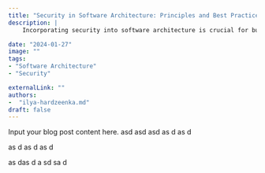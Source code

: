 ```yaml
---
title: "Security in Software Architecture: Principles and Best Practices"
description: |
    Incorporating security into software architecture is crucial for building resilient and trustworthy systems. This blog post explores key security principles, such as defense in depth, least privilege, and secure by design. It also covers best practices for implementing secure authentication, data encryption, and vulnerability management. By understanding and prioritizing security in the architecture phase, organizations can reduce risks and protect their systems from evolving cyber threats.

date: "2024-01-27"
image: ""
tags:
- "Software Architecture"
- "Security"

externalLink: ""
authors:
-  "ilya-hardzeenka.md"
draft: false
---
```

Input your blog post content here.
asd
asd
asd
as
d
as
d

as
d
as
d
as
d

as
das
d
a
sd
sa
d